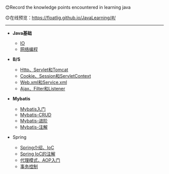 😊Record the knowledge points encountered in learning java

😊在线预览：<https://floatlig.github.io/JavaLearning/#/>

---

- **Java基础**

  - [IO](_source/JavaBasics/IO.md)
  - [网络编程](_source/JavaBasics/网络编程.md)

- **B/S**

    - [Http、Servlet和Tomcat](_source/Browser-Server/04ServletAndTomcat.md)
    - [Cookie、Session和ServletContext](_source/Browser-Server/Cookie-Session-servletContex.md)
    - [Web.xml和Service.xml](_source/Browser-Server/Web.xml-Service.xml.md)
    - [Ajax、Filter和Listener](_source/Browser-Server/Ajax-Filter-Listener.md)

- **Mybatis**

    - [Mybatis入门](_source/Mybatis/Mybatis01.md)
    - [Mybatis-CRUD](_source/Mybatis/Mybatis02.md)
    - [Mybatis-进阶](_source/Mybatis/Mybatis03.md)
    - [Mybatis-注解](_source/Mybatis/Mybatis04.md)

- Spring

    - [Spring介绍、IoC](_source/SpringFrameWork/Spring01.md)
    - [Spring IoC的注解](_source/SpringFrameWork/Spring02.md)
    - [代理模式、AOP入门](_source/SpringFrameWork/Spring03.md)
    - [事务控制](_source/SpringFrameWork/Spring04.md)